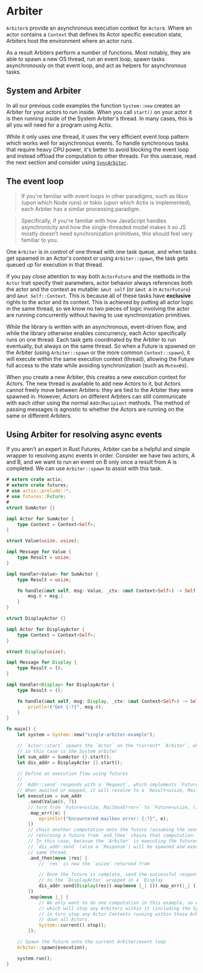 # Arbiter

`Arbiter`s provide an asynchronous execution context for `Actor`s. Where an
actor contains a `Context` that defines its Actor specific execution state,
Arbiters host the environment where an actor runs.

As a result Arbiters perform a number of functions. Most notably, they are able
to spawn a new OS thread, run an event loop, spawn tasks asynchronously on that
event loop, and act as helpers for asynchronous tasks.

## System and Arbiter

In all our previous code examples the function `System::new` creates an Arbiter
for your actors to run inside. When you call `start()` on your actor it is then
running inside of the System Arbiter's thread. In many cases, this is all you
will need for a program using Actix.

While it only uses one thread, it uses the very efficient event loop pattern
which works well for asynchronous events. To handle synchronous tasks that
require heavy CPU power, it's better to avoid blocking the event loop and
instead offload the computation to other threads. For this usecase, read the
next section and consider using [`SyncArbiter`](./sec-6-sync-arbiter.md).

## The event loop

> If you're familiar with event loops in other paradigms, such as libuv (upon
> which Node runs) or tokio (upon which Actix is implemented), each Arbiter has
> a similar processing paradigm.

> Specifically, if you're familiar with how JavaScript handles asynchronicity
> and how the single-threaded model makes it so JS mostly doesn't need
> synchronization primitives, this should feel very familiar to you.

One `Arbiter` is in control of one thread with one task queue, and when tasks
get spawned in an Actor's context or using `Arbiter::spawn`, the task gets
queued up for execution in that thread.

If you pay close attention to way both `ActorFuture` and the methods in the
`Actor` trait specify their parameters, actor behavior always references both
the actor and the context as mutable: `&mut self` (or `&mut A` in `ActorFuture`)
and `&mut Self::Context`. This is because all of these tasks have **exclusive**
rights to the actor and its context. This is achieved by putting all actor logic
in the same thread, so we know no two pieces of logic involving the actor are
running concurrently without having to use synchronization primitives.

While the library is written with an asynchronous, event-driven flow, and while
the library otherwise enables concurrency, each Actor specifically runs on one
thread. Each task gets coordinated by the Arbiter to run eventually, but always
on the same thread. So when a Future is spawned on the Arbiter (using
`Arbiter::spawn` or the more common `Context::spawn`), it will execute within
the same execution context (thread), allowing the Future full access to the
state while avoiding synchronization (such as `Mutex`es).

When you create a new Arbiter, this creates a new execution context for Actors.
The new thread is available to add new Actors to it, but Actors cannot freely
move between Arbiters: they are tied to the Arbiter they were spawned in.
However, Actors on different Arbiters can still communicate with each other
using the normal `Addr`/`Recipient` methods. The method of passing messages is
agnostic to whether the Actors are running on the same or different Arbiters.

## Using Arbiter for resolving async events

If you aren't an expert in Rust Futures, Arbiter can be a helpful and simple
wrapper to resolving async events in order. Consider we have two actors, A and
B, and we want to run an event on B only once a result from A is completed. We
can use `Arbiter::spawn` to assist with this task.

```rust
# extern crate actix;
# extern crate futures;
# use actix::prelude::*;
# use futures::Future;
#
struct SumActor {}

impl Actor for SumActor {
    type Context = Context<Self>;
}

struct Value(usize, usize);

impl Message for Value {
    type Result = usize;
}

impl Handler<Value> for SumActor {
    type Result = usize;

    fn handle(&mut self, msg: Value, _ctx: &mut Context<Self>) -> Self::Result {
        msg.0 + msg.1
    }
}

struct DisplayActor {}

impl Actor for DisplayActor {
    type Context = Context<Self>;
}

struct Display(usize);

impl Message for Display {
    type Result = ();
}

impl Handler<Display> for DisplayActor {
    type Result = ();

    fn handle(&mut self, msg: Display, _ctx: &mut Context<Self>) -> Self::Result {
        println!("Got {:?}", msg.0);
    }
}

fn main() {
    let system = System::new("single-arbiter-example");

    // `Actor::start` spawns the `Actor` on the *current* `Arbiter`, which
    // in this case is the System arbiter
    let sum_addr = SumActor {}.start();
    let dis_addr = DisplayActor {}.start();

    // Define an execution flow using futures
    //
    // `Addr::send` responds with a `Request`, which implements `Future`
    // When awaited or mapped, it will resolve to a `Result<usize, MailboxError>`
    let execution = sum_addr
        .send(Value(6, 7))
        // turn from `Future<usize, MailboxError>` to `Future<usize, ()>` with `.map_err`
        .map_err(|e| {
            eprintln!("Encountered mailbox error: {:?}", e);
        })
        // chain another computation onto the future (assuming the send was successful)
        // returning a future from `and_then` chains that computation.
        // In this case, becasue the `Arbiter` is executing the futures, the result of
        // `dis_addr.send` (also a `Response`) will be spawned and executed on the Arbiter in the
        // same thread.
        .and_then(move |res| {
            // `res` is now the `usize` returned from

            // Once the future is complete, send the successful response (`usize`)
            // to the `DisplayActor` wrapped in a `Display
            dis_addr.send(Display(res)).map(move |_| ()).map_err(|_| ())
        })
        .map(move |_| {
            // We only want to do one computation in this example, so we shut down the `System`
            // which will stop any Arbiters within it (including the System Arbiter), which will
            // in turn stop any Actor Contexts running within those Arbiters, finally shutting
            // down all Actors.
            System::current().stop();
        });

    // Spawn the future onto the current Arbiter/event loop
    Arbiter::spawn(execution);

    system.run();
}
```
